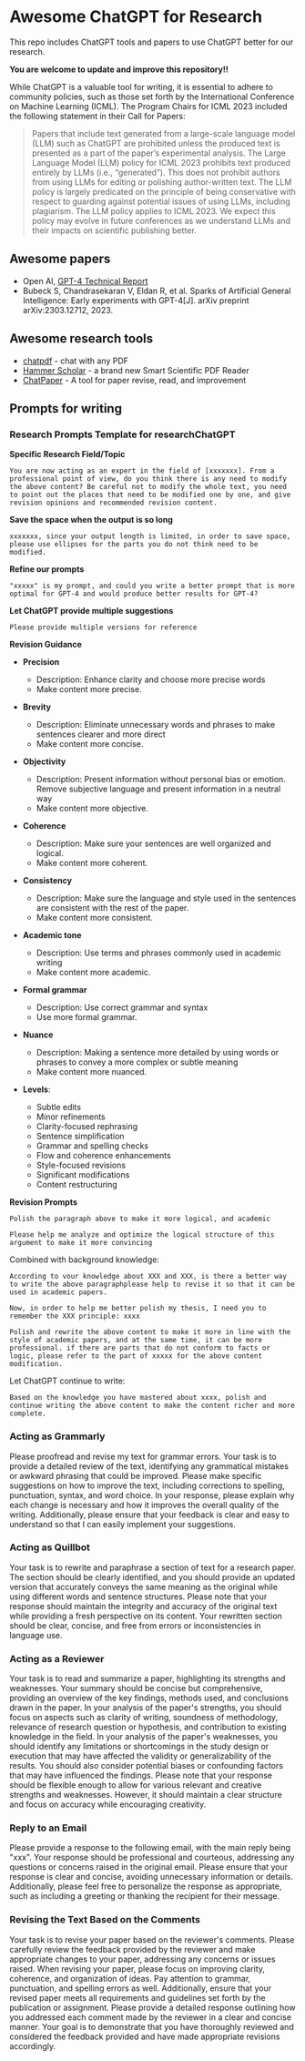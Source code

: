 # Awesome ChatGPT for Research
This repo includes ChatGPT tools and papers to use ChatGPT better for our research.

**You are welcome to update and improve this repository!!**

While ChatGPT is a valuable tool for writing, it is essential to adhere to community policies, such as those set forth by the International Conference on Machine Learning (ICML). The Program Chairs for ICML 2023 included the following statement in their Call for Papers:

> Papers that include text generated from a large-scale language model (LLM) such as ChatGPT are prohibited unless the produced text is presented as a part of the paper’s experimental analysis. The Large Language Model (LLM) policy for ICML 2023 prohibits text produced entirely by LLMs (i.e., “generated”).  This does not prohibit authors from using LLMs for editing or polishing author-written text. The LLM policy is largely predicated on the principle of being conservative with respect to guarding against potential issues of using LLMs, including plagiarism. The LLM policy applies to ICML 2023. We expect this policy may evolve in future conferences as we understand LLMs and their impacts on scientific publishing better.

## Awesome papers
- Open AI, [GPT-4 Technical Report](https://arxiv.org/abs/2303.08774)
- Bubeck S, Chandrasekaran V, Eldan R, et al. Sparks of Artificial General Intelligence: Early experiments with GPT-4[J]. arXiv preprint arXiv:2303.12712, 2023.

## Awesome research tools 
* [chatpdf](https://www.chatpdf.com/) - chat with any PDF
* [Hammer Scholar](http://hammerscholar.net/) - a brand new Smart Scientific PDF Reader
* [ChatPaper](https://github.com/kaixindelele/ChatPaper) - A tool for paper revise, read, and improvement


## Prompts for writing

### Research Prompts Template for researchChatGPT

**Specific Research Field/Topic**
```
You are now acting as an expert in the field of [xxxxxxx]. From a professional point of view, do you think there is any need to modify the above content? Be careful not to modify the whole text, you need to point out the places that need to be modified one by one, and give revision opinions and recommended revision content.
```

**Save the space when the output is so long**
```
xxxxxxx, since your output length is limited, in order to save space, please use ellipses for the parts you do not think need to be modified.
```
**Refine our prompts**
```
"xxxxx" is my prompt, and could you write a better prompt that is more optimal for GPT-4 and would produce better results for GPT-4?
```
**Let ChatGPT provide multiple suggestions**
```
Please provide multiple versions for reference
```

**Revision Guidance**
- **Precision**
  - Description: Enhance clarity and choose more precise words
  - Make content more precise.
- **Brevity**
  - Description: Eliminate unnecessary words and phrases to make sentences clearer and more direct
  - Make content more concise.
- **Objectivity**
  - Description: Present information without personal bias or emotion. Remove subjective language and present information in a neutral way
  - Make content more objective.
- **Coherence**
  - Description: Make sure your sentences are well organized and logical.
  - Make content more coherent.
- **Consistency**
  - Description: Make sure the language and style used in the sentences are consistent with the rest of the paper.
  - Make content more consistent.
- **Academic tone**
  - Description: Use terms and phrases commonly used in academic writing
  - Make content more academic.
- **Formal grammar**
  - Description: Use correct grammar and syntax
  - Use more formal grammar.
- **Nuance**
  - Description: Making a sentence more detailed by using words or phrases to convey a more complex or subtle meaning
  - Make content more nuanced.

- **Levels**:
   - Subtle edits
   - Minor refinements
   - Clarity-focused rephrasing
   - Sentence simplification
   - Grammar and spelling checks
   - Flow and coherence enhancements
   - Style-focused revisions
   - Significant modifications
   - Content restructuring
 
**Revision Prompts**
```
Polish the paragraph above to make it more logical, and academic
```
```
Please help me analyze and optimize the logical structure of this argument to make it more convincing
```

Combined with background knowledge:
```
According to vour knowledge about XXX and XXX, is there a better way to write the above paragraphplease help to revise it so that it can be used in academic papers.
```
```
Now, in order to help me better polish my thesis, I need you to remember the XXX principle: xxxx
```
```
Polish and rewrite the above content to make it more in line with the style of academic papers, and at the same time, it can be more professional. if there are parts that do not conform to facts or logic, please refer to the part of xxxxx for the above content modification.
```

Let ChatGPT continue to write:
```
Based on the knowledge you have mastered about xxxx, polish and continue writing the above content to make the content richer and more complete.
```





### Acting as Grammarly
Please proofread and revise my text for grammar errors. Your task is to provide a detailed review of the text, identifying any grammatical mistakes or awkward phrasing that could be improved. Please make specific suggestions on how to improve the text, including corrections to spelling, punctuation, syntax, and word choice. In your response, please explain why each change is necessary and how it improves the overall quality of the writing. Additionally, please ensure that your feedback is clear and easy to understand so that I can easily implement your suggestions.

### Acting as Quillbot
Your task is to rewrite and paraphrase a section of text for a research paper. The section should be clearly identified, and you should provide an updated version that accurately conveys the same meaning as the original while using different words and sentence structures. Please note that your response should maintain the integrity and accuracy of the original text while providing a fresh perspective on its content. Your rewritten section should be clear, concise, and free from errors or inconsistencies in language use.

### Acting as a Reviewer
Your task is to read and summarize a paper, highlighting its strengths and weaknesses. Your summary should be concise but comprehensive, providing an overview of the key findings, methods used, and conclusions drawn in the paper. In your analysis of the paper's strengths, you should focus on aspects such as clarity of writing, soundness of methodology, relevance of research question or hypothesis, and contribution to existing knowledge in the field. In your analysis of the paper's weaknesses, you should identify any limitations or shortcomings in the study design or execution that may have affected the validity or generalizability of the results. You should also consider potential biases or confounding factors that may have influenced the findings. Please note that your response should be flexible enough to allow for various relevant and creative strengths and weaknesses. However, it should maintain a clear structure and focus on accuracy while encouraging creativity.

### Reply to an Email
Please provide a response to the following email, with the main reply being "xxx". Your response should be professional and courteous, addressing any questions or concerns raised in the original email. Please ensure that your response is clear and concise, avoiding unnecessary information or details. Additionally, please feel free to personalize the response as appropriate, such as including a greeting or thanking the recipient for their message.

### Revising the Text Based on the Comments
Your task is to revise your paper based on the reviewer's comments. Please carefully review the feedback provided by the reviewer and make appropriate changes to your paper, addressing any concerns or issues raised. When revising your paper, please focus on improving clarity, coherence, and organization of ideas. Pay attention to grammar, punctuation, and spelling errors as well. Additionally, ensure that your revised paper meets all requirements and guidelines set forth by the publication or assignment. Please provide a detailed response outlining how you addressed each comment made by the reviewer in a clear and concise manner. Your goal is to demonstrate that you have thoroughly reviewed and considered the feedback provided and have made appropriate revisions accordingly.
